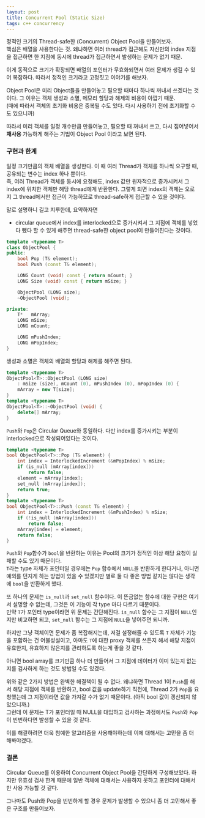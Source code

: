 ```yaml
---
layout: post
title: Concurrent Pool (Static Size)
tags: c++ concurrency
---
```


정적인 크기의 Thread-safe한 (Concurrent) Object Pool을 만들어보자.  
핵심은 배열을 사용한다는 것. 왜냐하면 여러 thread가 접근해도 자신만의 index 지점을 접근하면 한 지점에 동시에 thread가 접근하면서 발생하는 문제가 없기 때문.

이게 동적으로 크기가 확장되면 배열의 포인터가 무효화되면서 여러 문제가 생길 수 있어 복잡하다. 따라서 정적인 크기라고 고정짓고 이야기를 해보자.


Object Pool은 미리 Object들을 만들어놓고 필요할 때마다 하나씩 꺼내서 쓰겠다는 것이다. 그 이유는 객체 생성과 소멸, 메모리 할당과 해제의 비용이 아깝기 때문.  
(때에 따라서 객체의 초기화 비용은 중복될 수도 있다. 다시 사용하기 전에 초기화할 수도 있으니까)

따라서 미리 객체를 일정 개수만큼 만들어놓고, 필요할 때 꺼내서 쓰고, 다시 집어넣어서 **재사용** 가능하게 해주는 기법이 Object Pool 이라고 보면 된다.

### 구현과 한계 ###

일정 크기만큼의 객체 배열을 생성한다. 이 때 여러 Thread가 객체를 하나씩 요구할 때, 공유되는 변수는 index 하나 뿐이다.  
즉, 여러 Thread가 객체를 동시에 요청해도, index 값만 원자적으로 증가시켜서 그 index에 위치한 객체만 해당 thread에게 반환한다. 그렇게 되면 index의 객체는 오로지 그 thread에서만 접근이 가능하므로 thread-safe하게 접근할 수 있을 것이다.

말로 설명하니 길고 지루한데, 요약하자면

* circular queue에서 index를 interlocked으로 증가시켜서 그 지점에 객체를 넣었다 뺐다 할 수 있게 해주면 thread-safe한 object pool이 만들어진다는 것이다.

```cpp
template <typename T>
class ObjectPool {
public:
    bool Pop (T& element);
    bool Push (const T& element);

    LONG Count (void) const { return mCount; }
    LONG Size (void) const { return mSize; }

    ObjectPool (LONG size);
    ~ObjectPool (void);

private:
    T*   mArray;
    LONG mSize;
    LONG mCount;

    LONG mPushIndex;
    LONG mPopIndex;
}
```

생성과 소멸은 객체의 배열의 할당과 해제를 해주면 된다.

```cpp
template <typename T>
ObjectPool<T>::ObjectPool (LONG size)
    : mSize (size), mCount (0), mPushIndex (0), mPopIndex (0) {
    mArray = new T[size];
}
template <typename T>
ObjectPool<T>::~ObjectPool (void) {
    delete[] mArray;
}
```

`Push`와 `Pop`은 Circular Queue와 동일하다. 다만 index를 증가시키는 부분이 interlocked으로 작성되어있다는 것이다.

```cpp
template <typename T>
bool ObjectPool<T>::Pop (T& element) {
    int index = InterlockedIncrement (&mPopIndex) % mSize;
    if (is_null (mArray[index]))
        return false;
    element = mArray[index];
    set_null (mArray[index]);
    return true;
}
template <typename T>
bool ObjectPool<T>::Push (const T& element) {
    int index = InterlockedIncrement (&mPushIndex) % mSize;
    if (!is_null (mArray[index]))
        return false;
    mArray[index] = element;
    return false;
}
```

`Push`와 `Pop`함수가 `bool`을 반환하는 이유는 Pool의 크기가 정적인 이상 해당 요청이 실패할 수도 있기 때문이다.  
`T`라는 type 자체가 포인터일 경우에는 `Pop` 함수에서 `NULL`을 반환하게 한다거나, 아니면 예외를 던지게 하는 방법이 있을 수 있겠지만 별로 둘 다 좋은 방법 같지는 않다는 생각에 `bool`을 반환하게 했다.

또 하나의 문제는 `is_null`과 `set_null` 함수이다. 이 뜬금없는 함수에 대한 구현은 여기서 설명할 수 없는데, 그것은 이 기능이 각 type 마다 다르기 때문이다.  
만약 `T`가 포인터 type이라면 위 문제는 간단해진다. `is_null` 함수는 그 지점이 `NULL`인지만 비교하면 되고, `set_null` 함수는 그 지점에 `NULL`을 넣어주면 되니까.

하지만 그냥 객체이면 문제가 좀 복잡해지는데, 저걸 설정해줄 수 있도록 `T` 자체가 기능을 포함하는 건 어불성설이고, 아마도 `T`에 대한 proxy 객체를 쓰든지 해서 해당 지점이 유효한지, 유효하지 않은지를 관리하도록 하는게 좋을 것 같다.

아니면 bool array를 크기만큼 하나 더 만들어서 그 지점에 데이터가 이미 있는지 없는지를 검사하게 하는 것도 방법일 수도 있겠다.

위와 같은 2가지 방법은 완벽한 해결책이 될 수 없다. 왜냐하면 Thread 1이 `Push`를 해서 해당 지점에 객체를 반환하고, bool 값을 update하기 직전에, Thread 2가 `Pop`을 요청했는데 그 지점이라면 값을 가져갈 수가 없기 때문이다. (아직 bool 값이 갱신되지 않았으니까.)  
그런데 이 문제는 T가 포인터일 때 NULL을 대입하고 검사하는 과정에서도 `Push`와 `Pop`이 빈번하다면 발생할 수 있을 것 같다.

이를 해결하려면 더욱 첨예한 알고리즘을 사용해야하는데 이에 대해서는 고민을 좀 더 해봐야겠다.

### 결론 ###

Circular Queue를 이용하여 Concurrent Object Pool을 간단하게 구성해보았다. 하지만 유효성 검사 한계 때문에 일반 객체에 대해서는 사용하지 못하고 포인터에 대해서만 사용 가능할 것 같다.

그나마도 Push와 Pop을 빈번하게 할 경우 문제가 발생할 수 있으니 좀 더 고민해서 좋은 구조를 만들어보자.